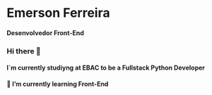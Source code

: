 # Emerson Ferreira

#### Desenvolvedor Front-End

### Hi there 👋

#### I´m currently studiyng at EBAC to be a Fullstack Python Developer
#### 🌱 I’m currently learning Front-End

<!--
**Eemerson39/Eemerson39** is a ✨ _special_ ✨ repository because its `README.md` (this file) appears on your GitHub profile.

Here are some ideas to get you started:

- 🔭 I’m currently working on ...
- 🌱 I’m currently learning ...
- 👯 I’m looking to collaborate on ...
- 🤔 I’m looking for help with ...
- 💬 Ask me about ...
- 📫 How to reach me: ...
- 😄 Pronouns: ...
- ⚡ Fun fact: ...
-->

